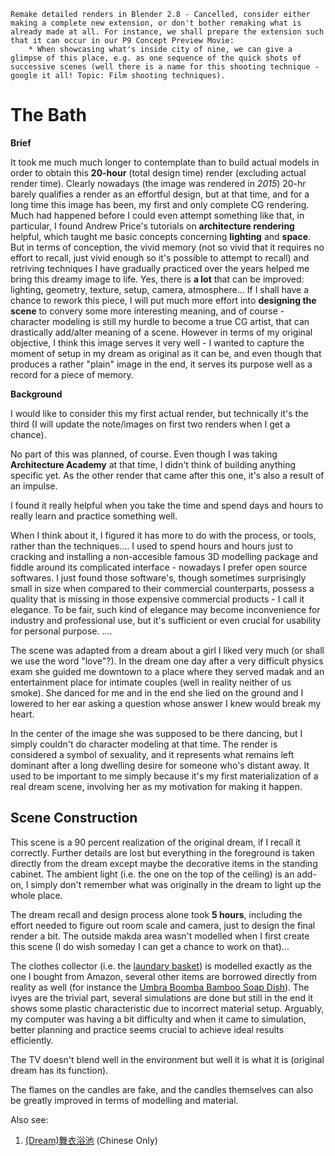 ```
Remake detailed renders in Blender 2.8 - Cancelled, consider either making a complete new extension, or don't bother remaking what is already made at all. For instance, we shall prepare the extension such that it can occur in our P9 Concept Preview Movie:
    * When showcasing what's inside city of nine, we can give a glimpse of this place, e.g. as one sequence of the quick shots of successive scenes (well there is a name for this shooting technique - google it all! Topic: Film shooting techniques).
```

# The Bath

**Brief**

It took me much much longer to contemplate than to build actual models in order to obtain this **20-hour** (total design time) render (excluding actual render time). Clearly nowadays (the image was rendered in *2015*) 20-hr barely qualifies a render as an effortful design, but at that time, and for a long time this image has been, my first and only complete CG rendering. Much had happened before I could even attempt something like that, in particular, I found Andrew Price's tutorials on **architecture rendering** helpful, which taught me basic concepts concerning **lighting** and **space**. But in terms of conception, the vivid memory (not so vivid that it requires no effort to recall, just vivid enough so it's possible to attempt to recall) and retriving techniques I have gradually practiced over the years helped me bring this dreamy image to life. Yes, there is **a lot** that can be improved: lighting, geometry, texture, setup, camera, atmosphere... If I shall have a chance to rework this piece, I will put much more effort into **designing the scene** to convery some more interesting meaning, and of course - character modeling is still my hurdle to become a true CG artist, that can drastically add/alter meaning of a scene. However in terms of my original objective, I think this image serves it very well - I wanted to capture the moment of setup in my dream as original as it can be, and even though that produces a rather "plain" image in the end, it serves its purpose well as a record for a piece of memory.

**Background**

I would like to consider this my first actual render, but technically it's the third (I will update the note/images on first two renders when I get a chance).

No part of this was planned, of course. Even though I was taking **Architecture Academy** at that time, I didn't think of building anything specific yet. As the other render that came after this one, it's also a result of an impulse.

I found it really helpful when you take the time and spend days and hours to really learn and practice something well.

When I think about it, I figured it has more to do with the process, or tools, rather than the techniques.... I used to spend hours and hours just to cracking and installing a non-accesible famous 3D modelling package and fiddle around its complicated interface - nowadays I prefer open source softwares. I just found those software's, though sometimes surprisingly small in size when compared to their commercial counterparts, possess a quality that is missing in those expensive commercial products - I call it elegance. To be fair, such kind of elegance may become inconvenience for industry and professional use, but it's sufficient or even crucial for usability for personal purpose.
....

The scene was adapted from a dream about a girl I liked very much (or shall we use the word "love"?). In the dream one day after a very difficult physics exam she guided me downtown to a place where they served madak and an entertainment place for intimate couples (well in reality neither of us smoke). She danced for me and in the end she lied on the ground and I lowered to her ear asking a question whose answer I knew would break my heart.

In the center of the image she was supposed to be there dancing, but I simply couldn't do character modeling at that time. The render is considered a symbol of sexuality, and it represents what remains left dominant after a long dwelling desire for someone who's distant away. It used to be important to me simply because it's my first materialization of a real dream scene, involving her as my motivation for making it happen.

## Scene Construction 

This scene is a 90 percent realization of the original dream, if I recall it correctly. Further details are lost but everything in the foreground is taken directly from the dream except maybe the decorative items in the standing cabinet. The ambient light (i.e. the one on the top of the ceiling) is an add-on, I simply don't remember what was originally in the dream to light up the whole place.

The dream recall and design process alone took **5 hours**, including the effort needed to figure out room scale and camera, just to design the final render a bit. The outside makda area wasn't modelled when I first create this scene (I do wish someday I can get a chance to work on that)...

The clothes collector (i.e. the [laundary basket](https://www.amazon.ca/gp/product/B00DB4MAXC/ref=ppx_yo_dt_b_asin_title_o01_s02?ie=UTF8&psc=1)) is modelled exactly as the one I bought from Amazon, several other items are borrowed directly from reality as well (for instance the [Umbra Boomba Bamboo Soap Dish](https://www.amazon.ca/gp/product/B001NGO78Q/ref=ppx_yo_dt_b_asin_title_o07_s00?ie=UTF8&psc=1)). The ivyes are the trivial part, several simulations are done but still in the end it shows some plastic characteristic due to incorrect material setup. Arguably, my computer was having a bit difficulty and when it came to simulation, better planning and practice seems crucial to achieve ideal results efficiently.

The TV doesn't blend well in the environment but well it is what it is (original dream has its function).

The flames on the candles are fake, and the candles themselves can also be greatly improved in terms of modelling and material.

Also see:

1. [(Dream)舞衣浴池](https://localhost:44350/Dream#20150422%20舞衣浴池) (Chinese Only)

